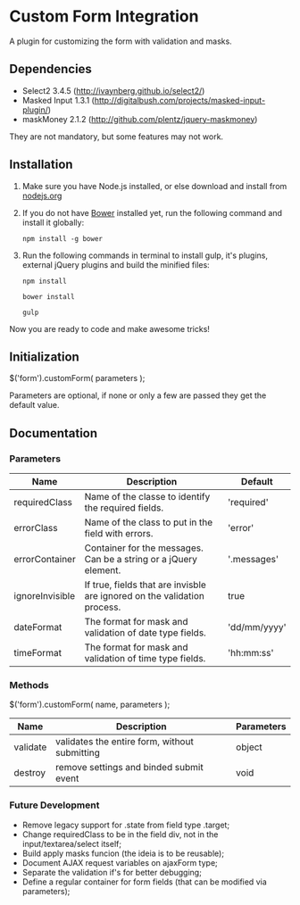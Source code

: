 Custom Form Integration
========================

A plugin for customizing the form with validation and masks.


Dependencies
-------------

* Select2 3.4.5 (http://ivaynberg.github.io/select2/)
* Masked Input 1.3.1 (http://digitalbush.com/projects/masked-input-plugin/)
* maskMoney 2.1.2 (http://github.com/plentz/jquery-maskmoney)

They are not mandatory, but some features may not work.


Installation
-------------

1. Make sure you have Node.js installed, or else download and install from [nodejs.org](http://nodejs.org)
2. If you do not have [Bower](http://bower.io/) installed yet, run the following command and install it globally:

	`npm install -g bower`

3. Run the following commands in terminal to install gulp, it's plugins, external jQuery plugins and build the minified files:

	`npm install` 

	`bower install` 

	`gulp` 

Now you are ready to code and make awesome tricks!


Initialization
---------------

$('form').customForm( parameters );

Parameters are optional, if none or only a few are passed they get the default value.


Documentation
--------------

### Parameters

Name | Description | Default
--- | --- | ---
requiredClass | Name of the classe to identify the required fields. | 'required'
errorClass | Name of the class to put in the field with errors. | 'error'
errorContainer | Container for the messages. Can be a string or a jQuery element. | '.messages'
ignoreInvisible | If true, fields that are invisble are ignored on the validation process. | true
dateFormat | The format for mask and validation of date type fields. | 'dd/mm/yyyy'
timeFormat | The format for mask and validation of time type fields. | 'hh:mm:ss'

### Methods

$('form').customForm( name, parameters );

Name | Description | Parameters
--- | --- | ---
validate | validates the entire form, without submitting | object
destroy | remove settings and binded submit event | void


### Future Development

* Remove legacy support for .state from field type .target;
* Change requiredClass to be in the field div, not in the input/textarea/select itself;
* Build apply masks funcion (the ideia is to be reusable);
* Document AJAX request variables on ajaxForm type;
* Separate the validation if's for better debugging;
* Define a regular container for form fields (that can be modified via parameters);